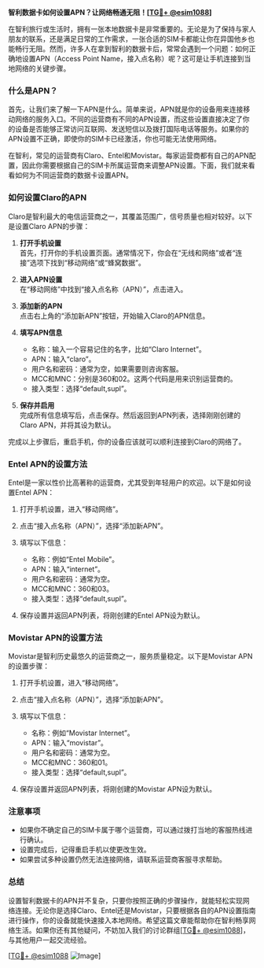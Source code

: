 **智利数据卡如何设置APN？让网络畅通无阻！[[TG💪+ @esim1088](https://t.me/s/esim1088)]**

在智利旅行或生活时，拥有一张本地数据卡是非常重要的。无论是为了保持与家人朋友的联系，还是满足日常的工作需求，一张合适的SIM卡都能让你在异国他乡也能畅行无阻。然而，许多人在拿到智利的数据卡后，常常会遇到一个问题：如何正确地设置APN（Access Point Name，接入点名称）呢？这可是让手机连接到当地网络的关键步骤。

### 什么是APN？

首先，让我们来了解一下APN是什么。简单来说，APN就是你的设备用来连接移动网络的服务入口。不同的运营商有不同的APN设置，而这些设置直接决定了你的设备是否能够正常访问互联网、发送短信以及拨打国际电话等服务。如果你的APN设置不正确，即使你的SIM卡已经激活，你也可能无法使用网络。

在智利，常见的运营商有Claro、Entel和Movistar。每家运营商都有自己的APN配置，因此你需要根据自己的SIM卡所属运营商来调整APN设置。下面，我们就来看看如何为不同运营商的数据卡设置APN。

### 如何设置Claro的APN

Claro是智利最大的电信运营商之一，其覆盖范围广，信号质量也相对较好。以下是设置Claro APN的步骤：

1. **打开手机设置**  
   首先，打开你的手机设置页面。通常情况下，你会在“无线和网络”或者“连接”选项下找到“移动网络”或“蜂窝数据”。

2. **进入APN设置**  
   在“移动网络”中找到“接入点名称（APN）”，点击进入。

3. **添加新的APN**  
   点击右上角的“添加新APN”按钮，开始输入Claro的APN信息。

4. **填写APN信息**  
   - 名称：输入一个容易记住的名字，比如“Claro Internet”。
   - APN：输入“claro”。
   - 用户名和密码：通常为空，如果需要则咨询客服。
   - MCC和MNC：分别是360和02。这两个代码是用来识别运营商的。
   - 接入类型：选择“default,supl”。

5. **保存并启用**  
   完成所有信息填写后，点击保存。然后返回到APN列表，选择刚刚创建的Claro APN，并将其设为默认。

完成以上步骤后，重启手机，你的设备应该就可以顺利连接到Claro的网络了。

### Entel APN的设置方法

Entel是一家以性价比高著称的运营商，尤其受到年轻用户的欢迎。以下是如何设置Entel APN：

1. 打开手机设置，进入“移动网络”。
2. 点击“接入点名称（APN）”，选择“添加新APN”。
3. 填写以下信息：
   - 名称：例如“Entel Mobile”。
   - APN：输入“internet”。
   - 用户名和密码：通常为空。
   - MCC和MNC：360和03。
   - 接入类型：选择“default,supl”。

4. 保存设置并返回APN列表，将刚创建的Entel APN设为默认。

### Movistar APN的设置方法

Movistar是智利历史最悠久的运营商之一，服务质量稳定。以下是Movistar APN的设置步骤：

1. 打开手机设置，进入“移动网络”。
2. 点击“接入点名称（APN）”，选择“添加新APN”。
3. 填写以下信息：
   - 名称：例如“Movistar Internet”。
   - APN：输入“movistar”。
   - 用户名和密码：通常为空。
   - MCC和MNC：360和01。
   - 接入类型：选择“default,supl”。

4. 保存设置并返回APN列表，将刚创建的Movistar APN设为默认。

### 注意事项

- 如果你不确定自己的SIM卡属于哪个运营商，可以通过拨打当地的客服热线进行确认。
- 设置完成后，记得重启手机以使更改生效。
- 如果尝试多种设置仍然无法连接网络，请联系运营商客服寻求帮助。

### 总结

设置智利数据卡的APN并不复杂，只要你按照正确的步骤操作，就能轻松实现网络连接。无论你是选择Claro、Entel还是Movistar，只要根据各自的APN设置指南进行操作，你的设备就能快速接入本地网络。希望这篇文章能帮助你在智利畅享网络生活。如果你还有其他疑问，不妨加入我们的讨论群组[[TG💪+ @esim1088](https://t.me/s/esim1088)]，与其他用户一起交流经验。

[[TG💪+ @esim1088](https://t.me/s/esim1088) ![Image](https://i.postimg.cc/4NQfJmqS/Snipaste-2025-05-13-00-14-12.png)]